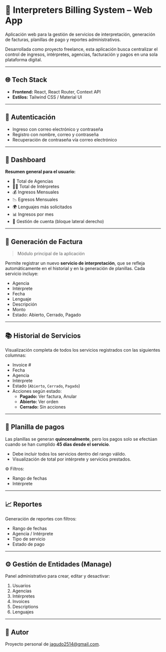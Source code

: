 # 🧾 Interpreters Billing System – Web App

Aplicación web para la gestión de servicios de interpretación, generación de facturas, planillas de pago y reportes administrativos.

Desarrollada como proyecto freelance, esta aplicación busca centralizar el control de ingresos, intérpretes, agencias, facturación y pagos en una sola plataforma digital.

---

## 🌐 Tech Stack

- **Frontend:** React, React Router, Context API
- **Estilos:** Tailwind CSS / Material UI

---

## 🔐 Autenticación

- Ingreso con correo electrónico y contraseña
- Registro con nombre, correo y contraseña
- Recuperación de contraseña vía correo electrónico

---

## 🧭 Dashboard

**Resumen general para el usuario:**

- 👥 Total de Agencias
- 🧑‍💼 Total de Intérpretes
- 💰 Ingresos Mensuales
- 📉 Egresos Mensuales
- 🌍 Lenguajes más solicitados
- 📊 Ingresos por mes
- 👤 Gestión de cuenta (bloque lateral derecho)

---

## 📄 Generación de Factura

> Módulo principal de la aplicación

Permite registrar un nuevo **servicio de interpretación**, que se refleja automáticamente en el historial y en la generación de planillas. Cada servicio incluye:

- Agencia
- Intérprete
- Fecha
- Lenguaje
- Descripción
- Monto
- Estado: Abierto, Cerrado, Pagado

---

## 📚 Historial de Servicios

Visualización completa de todos los servicios registrados con las siguientes columnas:

- Invoice #
- Fecha
- Agencia
- Intérprete
- Estado (`Abierto`, `Cerrado`, `Pagado`)
- Acciones según estado:
  - **Pagado:** Ver factura, Anular
  - **Abierto:** Ver orden
  - **Cerrado:** Sin acciones

---

## 🧾 Planilla de pagos

Las planillas se generan **quincenalmente**, pero los pagos solo se efectúan cuando se han cumplido **45 días desde el servicio**.

- Debe incluir todos los servicios dentro del rango válido.
- Visualización de total por intérprete y servicios prestados.

⚙️ Filtros:
- Rango de fechas
- Intérprete

---

## 📈 Reportes

Generación de reportes con filtros:

- Rango de fechas
- Agencia / Intérprete
- Tipo de servicio
- Estado de pago

---

## ⚙️ Gestión de Entidades (Manage)

Panel administrativo para crear, editar y desactivar:

1. Usuarios
2. Agencias
3. Intérpretes
4. Invoices
5. Descriptions
6. Lenguajes

---

## 👤 Autor

Proyecto personal de jagudo2514@gmail.com.
